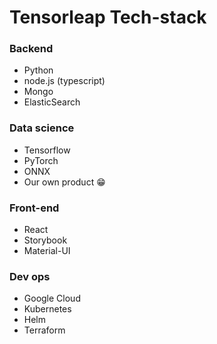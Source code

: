 # Tensorleap Tech-stack

### Backend
- Python
- node.js (typescript)
- Mongo
- ElasticSearch

### Data science
- Tensorflow
- PyTorch
- ONNX
- Our own product 😁

### Front-end
- React
- Storybook
- Material-UI

### Dev ops
- Google Cloud
- Kubernetes
- Helm
- Terraform
